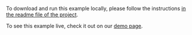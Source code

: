 To download and run this example locally, please follow the instructions [in the readme file of the project](https://github.com/acidb/mobiscroll-demos-jquery?tab=readme-ov-file#mobiscroll-jquery-demos).

To see this example live, check it out on our [demo page](https://demo.mobiscroll.com/jquery/agenda/empty-state#).